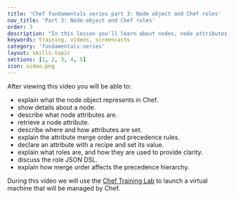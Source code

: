 ```yaml
---
title: 'Chef fundamentals series part 3: Node object and Chef roles'
nav_title: 'Part 3: Node object and Chef roles'
order: 3
description: "In this lesson you'll learn about nodes, node attributes, and roles."
keywords: training, videos, screencasts
category: 'fundamentals-series'
layout: skills-topic
sections: [1, 2, 3, 4, 5]
icon: video.png
---
```

After viewing this video you will be able to:

* explain what the node object represents in Chef.
* show details about a node.
* describe what node attributes are.
* retrieve a node attribute.
* describe where and how attributes are set.
* explain the attribute merge order and precedence rules.
* declare an attribute with a recipe and set its value.
* explain what roles are, and how they are used to provide clarity.
* discuss the role JSON DSL.
* explain how merge order affects the precedence hierarchy.

During this video we will use the [Chef Training Lab][chef-lab] to launch a virtual machine that will be managed by Chef.

[spring-fund-week-1]: /skills/fundamentals-series-week-1
[spring-fund-week-2]: /skills/fundamentals-series-week-2
[week2-homework]: /skills/fundamentals-series-week-2/#homework
[spring-fund-week-3]: /skills/fundamentals-series-week-3
[spring-fund-week-4]: /skills/fundamentals-series-week-4
[spring-fund-week-5]: /skills/fundamentals-series-week-5
[spring-fund-week-6]: /skills/fundamentals-series-week-6
[chef-lab]: /skills/fundamentals-series-chef-lab
[discussion-forum]: https://groups.google.com/d/forum/learnchef-fundamentals-webinar
[survey]: http://evocalize.com/consumer/survey/chef/springwebinar-3
